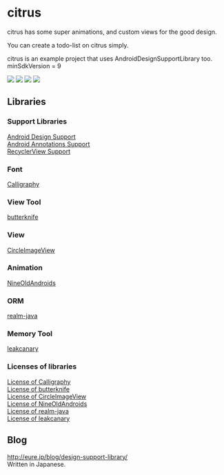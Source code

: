 # citrus

citrus has some super animations, and custom views for the good design.

You can create a todo-list on citrus simply.  

citrus is an example project that uses AndroidDesignSupportLibrary too.  
minSdkVersion = 9


![](https://github.com/eure/citrus/blob/master/docs/gifs/snack.gif)
![](https://github.com/eure/citrus/blob/master/docs/gifs/nav.gif)
![](https://github.com/eure/citrus/blob/master/docs/gifs/coo.gif)
![](https://github.com/eure/citrus/blob/master/docs/gifs/coll.gif)

## Libraries

### Support Libraries
[Android Design Support](http://android-developers.blogspot.jp/2015/05/android-design-support-library.html)  
[Android Annotations Support](https://developer.android.com/reference/android/support/annotation/package-summary.html)  
[RecyclerView Support](https://developer.android.com/reference/android/support/v7/widget/RecyclerView.html)  

### Font
[Calligraphy](https://github.com/chrisjenx/Calligraphy)

### View Tool
[butterknife](https://github.com/JakeWharton/butterknife)

### View
[CircleImageView](https://github.com/hdodenhof/CircleImageView)

### Animation
[NineOldAndroids](https://github.com/JakeWharton/NineOldAndroids)

### ORM
[realm-java](https://github.com/realm/realm-java)

### Memory Tool
[leakcanary](https://github.com/square/leakcanary)


### Licenses of libraries
[License of Calligraphy](https://github.com/chrisjenx/Calligraphy/blob/master/LICENSE)  
[License of butterknife](https://github.com/JakeWharton/butterknife/blob/master/LICENSE.txt)  
[License of CircleImageView](https://github.com/hdodenhof/CircleImageView/blob/master/LICENSE.txt)  
[License of NineOldAndroids](https://github.com/JakeWharton/NineOldAndroids/blob/master/LICENSE.txt)  
[License of realm-java](https://github.com/realm/realm-java/blob/master/LICENSE)  
[License of leakcanary](https://github.com/square/leakcanary/blob/master/LICENSE.txt)  

## Blog
http://eure.jp/blog/design-support-library/  
Written in Japanese.

